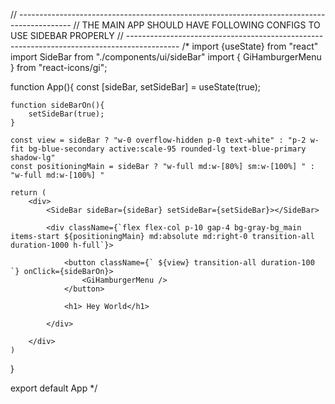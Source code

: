 //  -------------------------------------------------------------------------------------------
// THE MAIN APP SHOULD HAVE FOLLOWING CONFIGS TO USE SIDEBAR PROPERLY
//  -------------------------------------------------------------------------------------------
/* 
import {useState} from "react"
import SideBar from "./components/ui/sideBar"
import { GiHamburgerMenu } from "react-icons/gi";


function App(){
    const [sideBar, setSideBar] = useState(true); 

    function sideBarOn(){
        setSideBar(true);
    }

    const view = sideBar ? "w-0 overflow-hidden p-0 text-white" : "p-2 w-fit bg-blue-secondary active:scale-95 rounded-lg text-blue-primary shadow-lg" 
    const positioningMain = sideBar ? "w-full md:w-[80%] sm:w-[100%] " : "w-full md:w-[100%] "
    
    return (
        <div>
            <SideBar sideBar={sideBar} setSideBar={setSideBar}></SideBar>

            <div className={`flex flex-col p-10 gap-4 bg-gray-bg_main items-start ${positioningMain} md:absolute md:right-0 transition-all duration-1000 h-full`}>

                <button className={` ${view} transition-all duration-100 `} onClick={sideBarOn}> 
                    <GiHamburgerMenu />
                </button> 

                <h1> Hey World</h1>

            </div>

        </div>
    )
}


export default App */